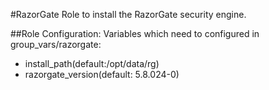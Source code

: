 #RazorGate
Role to install the RazorGate security engine.

##Role Configuration:
Variables which need to configured in group_vars/razorgate:

* install_path(default:/opt/data/rg)
* razorgate_version(default: 5.8.024-0)

